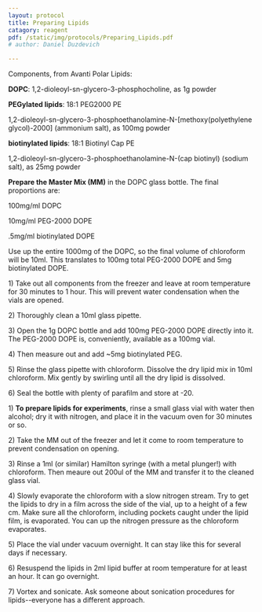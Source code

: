 ```yaml
---
layout: protocol
title: Preparing Lipids 
catagory: reagent 
pdf: /static/img/protocols/Preparing_Lipids.pdf
# author: Daniel Duzdevich 

---
```


Components, from Avanti Polar Lipids:

**DOPC**: 1,2-dioleoyl-sn-glycero-3-phosphocholine, as 1g powder

**PEGylated lipids**: 18:1 PEG2000 PE

1,2-dioleoyl-sn-glycero-3-phosphoethanolamine-N-\[methoxy(polyethylene
glycol)-2000\] (ammonium salt), as 100mg powder

**biotinylated lipids**: 18:1 Biotinyl Cap PE

1,2-dioleoyl-sn-glycero-3-phosphoethanolamine-N-(cap biotinyl) (sodium
salt), as 25mg powder

**Prepare the Master Mix (MM)** in the DOPC glass bottle. The final
proportions are:

100mg/ml DOPC

10mg/ml PEG-2000 DOPE

.5mg/ml biotinylated DOPE

Use up the entire 1000mg of the DOPC, so the final volume of chloroform
will be 10ml. This translates to 100mg total PEG-2000 DOPE and 5mg
biotinylated DOPE.

1\) Take out all components from the freezer and leave at room
temperature for 30 minutes to 1 hour. This will prevent water
condensation when the vials are opened.

2\) Thoroughly clean a 10ml glass pipette.

3\) Open the 1g DOPC bottle and add 100mg PEG-2000 DOPE directly into it.
The PEG-2000 DOPE is, conveniently, available as a 100mg vial.

4\) Then measure out and add \~5mg biotinylated PEG.

5\) Rinse the glass pipette with chloroform. Dissolve the dry lipid mix
in 10ml chloroform. Mix gently by swirling until all the dry lipid is
dissolved.

6\) Seal the bottle with plenty of parafilm and store at -20.

1\) **To prepare lipids for experiments**, rinse a small glass vial with
water then alcohol; dry it with nitrogen, and place it in the vacuum
oven for 30 minutes or so.

2\) Take the MM out of the freezer and let it come to room temperature to
prevent condensation on opening.

3\) Rinse a 1ml (or similar) Hamilton syringe (with a metal plunger!)
with chloroform. Then meaure out 200ul of the MM and transfer it to the
cleaned glass vial.

4\) Slowly evaporate the chloroform with a slow nitrogen stream. Try to
get the lipids to dry in a film across the side of the vial, up to a
height of a few cm. Make sure all the chloroform, including pockets
caught under the lipid film, is evaporated. You can up the nitrogen
pressure as the chloroform evaporates.

5\) Place the vial under vacuum overnight. It can stay like this for
several days if necessary.

6\) Resuspend the lipids in 2ml lipid buffer at room temperature for at
least an hour. It can go overnight.

7\) Vortex and sonicate. Ask someone about sonication procedures for
lipids--everyone has a different approach.
